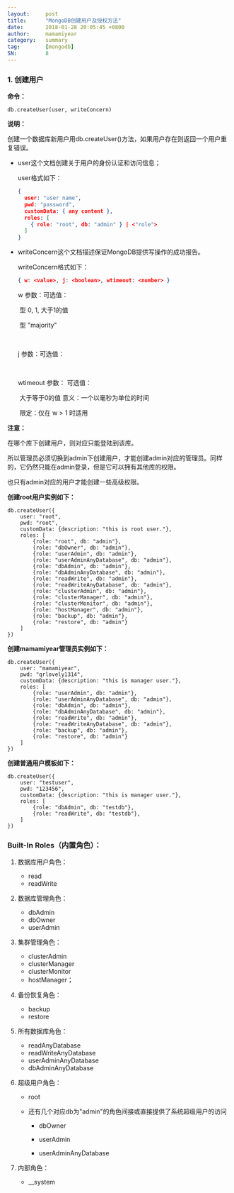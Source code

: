 ```yaml
---
layout:     post
title:      "MongoDB创建用户及授权方法"
date:       2018-01-28 20:05:45 +0800
author:     mamamiyear
category:   summary
tag:        [mongodb]
SN:         8
---
```


### 1. 创建用户

**命令：**

```mongodb
db.createUser(user, writeConcern)
```

**说明：**

创建一个数据库新用户用db.createUser()方法，如果用户存在则返回一个用户重复错误。

- user这个文档创建关于用户的身份认证和访问信息；

  user格式如下：

  ```json
  { 
    user: "user name",
    pwd: "password",
    customData: { any content },
    roles: [
      { role: "root", db: "admin" } | <"role">
    ]
  }
  ```


- writeConcern这个文档描述保证MongoDB提供写操作的成功报告。

  writeConcern格式如下：

  ```json
  { w: <value>, j: <boolean>, wtimeout: <number> }
  ```

  w 参数：可选值：

  ​	<number>型 0, 1, 大于1的值

  ​	<string>型 "majority"

  ​	<tag set>

  j 参数：可选值：

  ​	<boolean>

  wtimeout 参数： 可选值：

  ​	<number> 大于等于0的值 意义：一个以毫秒为单位的时间

  ​	限定：仅在 w > 1 时适用

**注意：**

在哪个库下创建用户，则对应只能登陆到该库。

所以管理员必须切换到admin下创建用户，才能创建admin对应的管理员。同样的，它仍然只能在admin登录，但是它可以拥有其他库的权限。

也只有admin对应的用户才能创建一些高级权限。

**创建root用户实例如下：**

```mongodb
db.createUser({
	user: "root",
	pwd: "root",
	customData: {description: "this is root user."},
	roles: [
		{role: "root", db: "admin"},
		{role: "dbOwner", db: "admin"},
		{role: "userAdmin", db: "admin"},
		{role: "userAdminAnyDatabase", db: "admin"},
		{role: "dbAdmin", db: "admin"},
		{role: "dbAdminAnyDatabase", db: "admin"},
		{role: "readWrite", db: "admin"},
		{role: "readWriteAnyDatabase", db: "admin"},
		{role: "clusterAdmin", db: "admin"},
		{role: "clusterManager", db: "admin"},
		{role: "clusterMonitor", db: "admin"},
		{role: "hostManager", db: "admin"},
		{role: "backup", db: "admin"},
		{role: "restore", db: "admin"}
	]
})
```

**创建mamamiyear管理员实例如下：**

```mongodb
db.createUser({
	user: "mamamiyear",
	pwd: "qrlovely1314",
	customData: {description: "this is manager user."},
	roles: [
		{role: "userAdmin", db: "admin"},
		{role: "userAdminAnyDatabase", db: "admin"},
		{role: "dbAdmin", db: "admin"},
		{role: "dbAdminAnyDatabase", db: "admin"},
		{role: "readWrite", db: "admin"},
		{role: "readWriteAnyDatabase", db: "admin"},
		{role: "backup", db: "admin"},
		{role: "restore", db: "admin"}
	]
})
```

**创建普通用户模板如下：**

```Mongodb
db.createUser({
	user: "testuser",
	pwd: "123456",
	customData: {description: "this is manager user."},
	roles: [
		{role: "dbAdmin", db: "testdb"},
		{role: "readWrite", db: "testdb"},
	]
})
```

### Built-In Roles（内置角色）：

1. 数据库用户角色：

   - read
   - readWrite

2. 数据库管理角色：

   - dbAdmin
   - dbOwner
   - userAdmin

3. 集群管理角色：

   - clusterAdmin
   - clusterManager
   - clusterMonitor
   - hostManager；

4. 备份恢复角色：

   - backup
   - restore

5. 所有数据库角色：

   - readAnyDatabase
   - readWriteAnyDatabase
   - userAdminAnyDatabase
   - dbAdminAnyDatabase

6. 超级用户角色：

   - root  

   - 还有几个对应db为"admin"的角色间接或直接提供了系统超级用户的访问

     - dbOwner
     - userAdmin


     - userAdminAnyDatabase


7. 内部角色：
   - __system